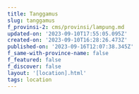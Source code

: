 ```yaml
---
title: Tanggamus
slug: tanggamus
f_provinsi-2: cms/provinsi/lampung.md
updated-on: '2023-09-10T17:55:05.095Z'
created-on: '2023-09-10T16:28:26.473Z'
published-on: '2023-09-16T12:07:38.345Z'
f_same-with-province-name: false
f_featured: false
f_discover: false
layout: '[location].html'
tags: location
---
```



